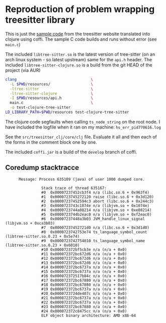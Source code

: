 # Reproduction of problem wrapping treesitter library

This is just the [sample code](https://tree-sitter.github.io/tree-sitter/using-parsers) from the treesitter website translated into
clojure using coffi.  The sample C code builds and runs without error (see
`main.c`)

The included `libtree-sitter.so` is the latest version of tree-sitter (on an arch
linux system - so latest upstream) same for the `api.h` header. The
included `libtree-sitter-clojure.so` is a build from the git HEAD of the
project (via AUR)

```sh
clang                                 \
  -L $PWD/resources/                  \
  -ltree-sitter                       \
  -ltree-sitter-clojure               \
  -I $PWD/resources/api.h             \
  main.c                              \
  -o test-clojure-tree-sitter
LD_LIBRARY_PATH=$PWD/resources test-clojure-tree-sitter
```

The clojure code segfaults when calling `ts_node_string` on the root node. I
have included the logfile when it ran on my machine: `hs_err_pid770616.log`

See the `src/treesitter_clj/core/clj` file.  Evaluate it all and then each of
the forms in the comment block one by one.

The included `coffi.jar` is a build of the `develop` branch of coffi.

## Coredump stacktracce

```
      Message: Process 635109 (java) of user 1000 dumped core.

                Stack trace of thread 635167:
                #0  0x00007237452cb3f4 n/a (libc.so.6 + 0x963f4)
                #1  0x0000723745272120 raise (libc.so.6 + 0x3d120)
                #2  0x00007237452594c3 abort (libc.so.6 + 0x244c3)
                #3  0x0000723743c1074e n/a (libjvm.so + 0x1074e)
                #4  0x0000723744a08214 n/a (libjvm.so + 0xe08214)
                #5  0x0000723744b2eac0 n/a (libjvm.so + 0xf2eac0)
                #6  0x00007237448a3b03 JVM_handle_linux_signal (libjvm.so + 0xca3b03)
                #7  0x00007237452721d0 n/a (libc.so.6 + 0x3d1d0)
                #8  0x0000723742753e74 ts_language_symbol_count (libtree-sitter.so.0.23 + 0x5e74)
                #9  0x0000723742754010 ts_language_symbol_name (libtree-sitter.so.0.23 + 0x6010)
                #10 0x000072372bf5cb3e n/a (n/a + 0x0)
                #11 0x000072372bc672d6 n/a (n/a + 0x0)
                #12 0x000072372bc672d6 n/a (n/a + 0x0)
                #13 0x000072372bc672d6 n/a (n/a + 0x0)
                #14 0x000072372bc6737a n/a (n/a + 0x0)
                #15 0x000072372bc6737a n/a (n/a + 0x0)
                #16 0x000072372517b84c n/a (n/a + 0x0)
                #17 0x000072372bc67880 n/a (n/a + 0x0)
                #18 0x000072372bc67880 n/a (n/a + 0x0)
                #19 0x000072372bc6737a n/a (n/a + 0x0)
                #20 0x0000723724de407c n/a (n/a + 0x0)
                #21 0x000072372bc6737a n/a (n/a + 0x0)
                #22 0x000072372bc6737a n/a (n/a + 0x0)
                #23 0x000072372bc67880 n/a (n/a + 0x0)
                #24 0x000072372c8475cc n/a (n/a + 0x0)
                ELF object binary architecture: AMD x86-64
```

